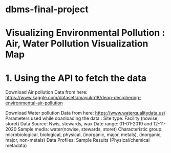 # dbms-final-project

# Visualizing Environmental Pollution : Air, Water Pollution Visualization Map

# 1. Using the API to fetch the data
Download Air pollution Data from here:
https://www.kaggle.com/datasets/mayukh18/deap-deciphering-environmental-air-pollution

Download Water pollution Data from here:
https://www.waterqualitydata.us/
Parameters used while doanloading the data :
Site type: Facility (nowise, storet)
Data Source: Nwis, stewards, wax
Date range: 01-01-2019 and 12-11-2020
Sample media: water(nowise, stewards, storet)
Characteristic group: microbiological, biological, physical, (inorganic, major, metals), (inorganic, major, non-metals)
Data Profiles: Sample Results (Physical/chemical metadata)